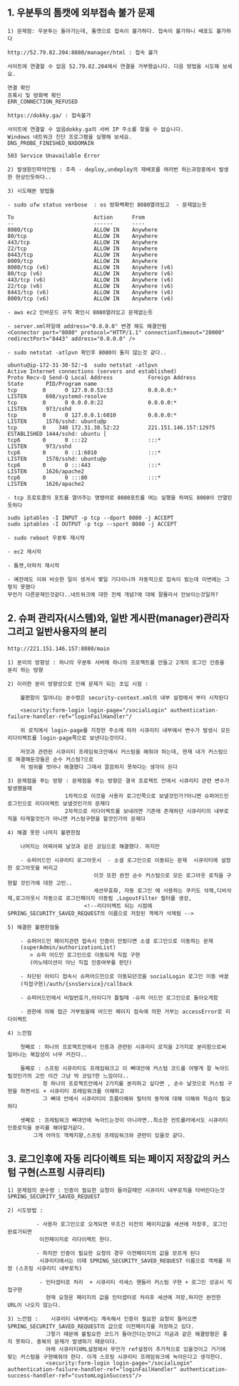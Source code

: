 ## 1. 우분투의 톰캣에 외부접속 불가 문제

 	1) 문제점: 우분투는 돌아가는데, 톰캣으로 접속이 불가하다. 접속이 불가하니 배포도 불가하다

 	http://52.79.82.204:8080/manager/html : 접속 불가

 	사이트에 연결할 수 없음 52.79.82.204에서 연결을 거부했습니다. 다음 방법을 시도해 보세요.

 	연결 확인
 	프록시 및 방화벽 확인
 	ERR_CONNECTION_REFUSED

 	https://dokky.ga/ : 접속불가

 	사이트에 연결할 수 없음dokky.ga의 서버 IP 주소를 찾을 수 없습니다.
 	Windows 네트워크 진단 프로그램을 실행해 보세요.
 	DNS_PROBE_FINISHED_NXDOMAIN

 	503 Service Unavailable Error

 	2) 발생원인파악안됨 : 추측 - deploy,undeploy의 재배포를 여러번 하는과정중에서 발생한 현상인듯하다..

 	3) 시도해본 방법들

 	- sudo ufw status verbose  : os 방화벽확인 8080열려있고  - 문제없는듯

 	To                         Action      From
 	--                         ------      ----
 	8080/tcp                   ALLOW IN    Anywhere                  
 	80/tcp                     ALLOW IN    Anywhere                  
 	443/tcp                    ALLOW IN    Anywhere                  
 	22/tcp                     ALLOW IN    Anywhere                  
 	8443/tcp                   ALLOW IN    Anywhere                  
 	8009/tcp                   ALLOW IN    Anywhere                  
 	8080/tcp (v6)              ALLOW IN    Anywhere (v6)             
 	80/tcp (v6)                ALLOW IN    Anywhere (v6)             
 	443/tcp (v6)               ALLOW IN    Anywhere (v6)             
 	22/tcp (v6)                ALLOW IN    Anywhere (v6)             
 	8443/tcp (v6)              ALLOW IN    Anywhere (v6)             
 	8009/tcp (v6)              ALLOW IN    Anywhere (v6)   

 	- aws ec2 인바운드 규칙 확인시 8080열려있고 문제없는듯

 	- server.xml파일에 address="0.0.0.0" 변경 해도 해결안됨
 	<Connector port="8080" protocol="HTTP/1.1" connectionTimeout="20000" redirectPort="8443" address="0.0.0.0" /> 

 	- sudo netstat -atlpvn 확인후 8080이 돌지 않는것 같다..

 	ubuntu@ip-172-31-30-52:~$  sudo netstat -atlpvn
 	Active Internet connections (servers and established)
 	Proto Recv-Q Send-Q Local Address           Foreign Address         State       PID/Program name    
 	tcp        0      0 127.0.0.53:53           0.0.0.0:*               LISTEN      698/systemd-resolve 
 	tcp        0      0 0.0.0.0:22              0.0.0.0:*               LISTEN      973/sshd            
 	tcp        0      0 127.0.0.1:6010          0.0.0.0:*               LISTEN      1578/sshd: ubuntu@p 
 	tcp        0    340 172.31.30.52:22         221.151.146.157:12975   ESTABLISHED 1444/sshd: ubuntu [ 
 	tcp6       0      0 :::22                   :::*                    LISTEN      973/sshd            
 	tcp6       0      0 ::1:6010                :::*                    LISTEN      1578/sshd: ubuntu@p 
 	tcp6       0      0 :::443                  :::*                    LISTEN      1626/apache2        
 	tcp6       0      0 :::80                   :::*                    LISTEN      1626/apache2   

 	- tcp 프로토콜의 포트를 열어주는 명령어로 8080포트를 여는 실행을 하여도 8080이 안열린듯하다

 	sudo iptables -I INPUT -p tcp --dport 8080 -j ACCEPT
 	sudo iptables -I OUTPUT -p tcp --sport 8080 -j ACCEPT

 	- sudo reboot 우분투 재시작

 	- ec2 재시작

 	- 톰캣,아파치 재시작

 	- 예전에도 이와 비슷한 일이 생겨서 몇일 기다리니까 자동적으로 접속이 됬는데 이번에는 그렇지 못했다
	무언가 다른문제인것같다..네트워크에 대한 전체 개념?에 대해 잘몰라서 안보이는것일까?

## 2. 슈퍼 관리자(시스템)와, 일반 게시판(manager)관리자 그리고 일반사용자의 분리

 	http://221.151.146.157:8080/main
	
 	1) 분리의 방향성 : 하나의 우분투 서버에 하나의 프로젝트를 만들고 2개의 로그인 인증을 분리 하는 방향 
 	
 	2) 이러한 분리 방향성으로 인해 문제가 되는 초입 시점 :
 		
 		불편함이 일어나는 분수령은 security-context.xml의 내부 설정에서 부터 시작된다
 		
 		<security:form-login login-page="/socialLogin" authentication-failure-handler-ref="loginFailHandler"/
 		
 		위 로직에서 login-page를 지정한 주소에 따라 시큐리티 내부에서 변수가 발생시 모든 리다이렉트를 login-page쪽으로 보낸다는것이다.
 		
 		저것과 관련된 시큐리티 프레임워크안에서 커스텀을 해줘야 하는데, 현재 내가 커스텀으로 해결해둔것들은 순수 커스텀?으로 
 		저 범위를 벗어나 해결했다 그래서 깔끔하지 못하다는 생각이 든다 
	
 	3) 문제점을 푸는 방향 : 문제점을 푸는 방향은 결국 프로젝트 안에서 시큐리티 관련 변수가 발생했을때 
 					  1차적으로 이것을 사용자 로그인쪽으로 보낼것인가?아니면 슈퍼어드민 로그인으로 리다이렉트 보낼것인가의 문제다
 					  2차적으로 리다이렉트를 보내려면 기존에 존재하던 시큐리티의 내부로직을 타게할것인가 아니면 커스텀구현을 할것인가의 문제다
 					  
 	4) 해결 못한 나머지 불편한점
 	
 	 	나머지는 어찌어찌 날것과 같은 코딩으로 해결했다. 하지만 
 	 	
 	 	- 슈퍼어드민 시큐리티 로그아웃시  - 소셜 로그인으로 이동되는 문제  시큐리티에 설정한 로그아웃을 버리고 
 	 	 					   이것 또한 완전 순수 커스텀으로 모든 로그아웃 로직을 구현할 것인가에 대한 고민..
 	 	 					   세션무효화, 자동 로그인 에 사용하는 쿠키도 삭제,디비삭제,로그아웃시 자동으로 로그인페이지 이동됨 ,LogoutFilter 필터를 생성,
 	 	 					<!--리다이렉트 되는 시점에 SPRING_SECURITY_SAVED_REQUEST의 이름으로 저장된 객체가 삭제됨 -->

 	5) 해결한 불편한점들
 	 	
 	 	- 슈퍼어드민 페이지관련 접속시 인증이 안됬다면 소셜 로그인으로 이동하는 문제
 	 	(superAdmin/authorizationList)
 	 	   > 슈퍼 어드민 로그인으로 이동되게 직접 구현
 	 	   (어노테이션이 아닌 직접 인증여부를 판단)
 	 	   
 	 	- 차단된 아이디 접속시 슈퍼어드민으로 이동되던것을 socialLogin 로그인 이동 바꿈
 	 	(직접구현)/auth/{snsService}/callback
 	 
 	 	- 슈퍼어드민에서 비밀번호가,아이디가 틀릴때 -슈퍼 어드민 로그인으로 돌아오게함
 	 	
 	 	- 권한에 의해 접근 거부됬을때 어드민 페이지 접속에 의한 거부는 accessError로 리다이렉트
 	 	
 	4) 느낀점
 	
 	 	첫째로 : 하나의 프로젝트안에서 인증과 관련된 시큐리티 로직을 2가지로 분리함으로써 일어나는 복잡성이 너무 커진다..
 	 	
 	 	둘째로 : 스프링 시큐리티도 프레임워크고 이 뼈대안에 커스텀 코드를 어떻게 잘 녹아드릴것인가의 고민 이건 그냥 막 코딩?한 느낌이다..
 	 	 	   정 하나의 프로젝트안에서 2가지를 분리하고 싶다면 , 손수 날것으로 커스텀 구현을 하면서도 + 시큐리티 프레임워크를 이해하고
 	 	 	   그 뼈대 안에서 시큐리티이 흐름이해와 필터의 동작에 대해 이해와 학습이 필요하다   
 	 	
 	 	셋째로 : 프레팀워크 뼈대안에 녹아드는것이 아니라면..최소한 컨트롤러에서도 시큐리티 인증로직을 분리를 해야할거같다. 
 	 		그게 아마도 객체지향,스프링 프레임워크와 관련이 있을것 같다.
 	 	
## 3. 로그인후에 자동 리다이렉트 되는 페이지 저장값의 커스텀 구현(스프링 시큐리티)

 	1) 문제점의 분수령 : 인증이 필요한 요청이 들어갈때만 시큐리티 내부로직을 타버린다는것 SPRING_SECURITY_SAVED_REQUEST
 	
 	2) 시도방법 :
 				
 			 - 사용자 로그인으로 오게되면 무조건 이전의 페이지값을 세션에 저장후, 로그인 완료가되면
 			  이전페이지로 리다이렉트 한다. 
 			  
 			 - 하지만 인증이 필요한 요청의 경우 이전페이지의 값을 모르게 된다
 			  시큐리티에서는 이때 SPRING_SECURITY_SAVED_REQUEST 이름으로 객체를 저장 (스프링 시큐리티 내부로직)
 			
 			  - 인터셉터로 처리  + 시큐리티 석세스 핸들러 커스텀 구현 + 로그인 성공시 직접구현
 			    현재 요청온 페이지의 값을 인터셉터로 처리후 세션에 저장,하지만 완전한 URL이 나오지 않는다.
 	
 	3) 느낀점 :    시큐리티 내부에서는 계속해서 인증이 필요한 요청이 들어오면 SPRING_SECURITY_SAVED_REQUEST의 값으로 이전페이지를 저장하고 있다.
 	 		 	그렇기 때문에 불필요한 코드가 돌아간다는것이고 지금과 같은 해결방향은 좋지 못하다. 중복의 문제가 발생하기 때문이다.
 	 		 	아래 시큐리티XML설정에서 무언가 ref설정이 추가적으로 있을것이고 거기에 맞는 커스텀을 구현해줘야 한다. 이게 스프링 시큐리티 프레임워크에 녹아든다고 생각한다.
 	 		 	<security:form-login login-page="/socialLogin" authentication-failure-handler-ref="loginFailHandler" authentication-success-handler-ref="customLoginSuccess"/>



 	